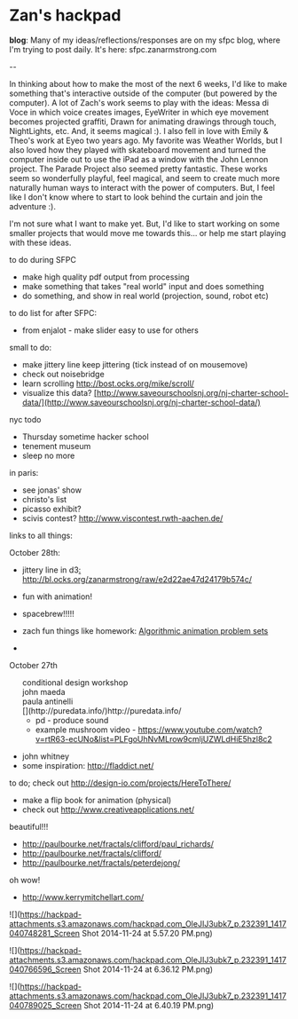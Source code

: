 # Zan's hackpad

**blog**: Many of my ideas/reflections/responses are on my sfpc blog, where I'm trying to post daily.  It's here: sfpc.zanarmstrong.com

--

In thinking about how to make the most of the next 6 weeks, I'd  like to make something that's interactive outside of the computer (but  powered by the computer).  A lot of Zach's work seems to play with the  ideas: Messa di Voce in which voice creates images, EyeWriter in which  eye movement becomes projected graffiti, Drawn for animating drawings  through touch, NightLights, etc.  And, it seems magical :). I also fell  in love with Emily & Theo's work at Eyeo two years ago.  My favorite  was Weather Worlds, but I also loved how they played with skateboard  movement and turned the computer inside out to use the iPad as a window  with the John Lennon project.  The Parade Project also seemed pretty  fantastic.  These works seem so wonderfully playful, feel magical, and  seem to create much more naturally human ways to interact with the power  of computers.  But, I feel like I don't know where to start to look  behind the curtain and join the adventure :).  

I'm not sure what  I want to make yet.  But, I'd like to start working on some smaller  projects that would move me towards this... or help me start playing  with these ideas.  

to do during SFPC

*   make high quality pdf output from processing
*   make something that takes "real world" input and does something
*   do something, and show in real world (projection, sound, robot etc)

to do list for after SFPC:

*   from enjalot - make slider easy to use for others

small to do: 

*   make jittery line keep jittering (tick instead of on mousemove)
*   check out noisebridge
*   learn scrolling [](http://bost.ocks.org/mike/scroll/)http://bost.ocks.org/mike/scroll/
*   visualize this data? [](http://www.saveourschoolsnj.org/nj-charter-school-data/)<u>[http://www.saveourschoolsnj.org/nj-charter-school-data/](http://www.saveourschoolsnj.org/nj-charter-school-data/)</u>

nyc todo

*   Thursday sometime hacker school
*   tenement museum 
*   sleep no more

in paris:

*   see jonas' show
*   christo's list
*   picasso exhibit?
*   scivis contest? [](http://www.viscontest.rwth-aachen.de/)http://www.viscontest.rwth-aachen.de/

links to all things: 

October 28th: 

*   jittery line in d3[: ](http://bl.ocks.org/zanarmstrong/raw/e2d22ae47d24179b574c/)[](http://bl.ocks.org/zanarmstrong/raw/e2d22ae47d24179b574c/)http://bl.ocks.org/zanarmstrong/raw/e2d22ae47d24179b574c/
*   fun with animation!
*   spacebrew!!!!!

*   zach fun things like homework: [Algorithmic animation problem sets](/t61nbuTnR9Y)
*

October 27th
<ul style="list-style: none;"><li>conditional design workshop</li>
<li>john maeda</li>
<li>paula antinelli</li>
<li>[](http://puredata.info/)http://puredata.info/

*   pd - produce sound
*   example mushroom video -  [](https://www.youtube.com/watch?v=rtR63-ecUNo&list=PLFgoUhNvMLrow9cmljUZWLdHiE5hzl8c2)https://www.youtube.com/watch?v=rtR63-ecUNo&list=PLFgoUhNvMLrow9cmljUZWLdHiE5hzl8c2
</ul style="list-style: none;">

*   john whitney
*   some inspiration: [](http://fladdict.net/)http://fladdict.net/

to do; check out [](http://design-io.com/projects/HereToThere/)http://design-io.com/projects/HereToThere/

*   make a flip book for animation (physical)
*   check out [](http://www.creativeapplications.net/)http://www.creativeapplications.net/

beautiful!!!

*   [](http://paulbourke.net/fractals/clifford/paul_richards/)http://paulbourke.net/fractals/clifford/paul_richards/
*   [](http://paulbourke.net/fractals/clifford/)http://paulbourke.net/fractals/clifford/
*   [](http://paulbourke.net/fractals/peterdejong/)http://paulbourke.net/fractals/peterdejong/

oh wow!

*   [](http://www.kerrymitchellart.com/)http://www.kerrymitchellart.com/

![](https://hackpad-attachments.s3.amazonaws.com/hackpad.com_OleJIJ3ubk7_p.232391_1417040748281_Screen Shot 2014-11-24 at 5.57.20 PM.png)

![](https://hackpad-attachments.s3.amazonaws.com/hackpad.com_OleJIJ3ubk7_p.232391_1417040766596_Screen Shot 2014-11-24 at 6.36.12 PM.png)

![](https://hackpad-attachments.s3.amazonaws.com/hackpad.com_OleJIJ3ubk7_p.232391_1417040789025_Screen Shot 2014-11-24 at 6.40.19 PM.png)